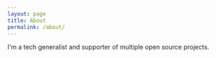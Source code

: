 ```yaml
---
layout: page
title: About
permalink: /about/
---
```


I'm a tech generalist and supporter of multiple open source projects.
